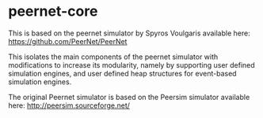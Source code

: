 # peernet-core

This is based on the peernet simulator by Spyros Voulgaris available here: https://github.com/PeerNet/PeerNet

This isolates the main components of the peernet simulator with modifications to increase its modularity, namely by supporting user defined simulation engines, and user defined heap structures for event-based simulation engines.

The original Peernet simulator is based on the Peersim simulator available here: http://peersim.sourceforge.net/
